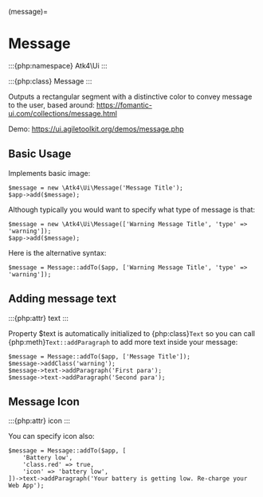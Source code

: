 (message)=

# Message

:::{php:namespace} Atk4\Ui
:::

:::{php:class} Message
:::

Outputs a rectangular segment with a distinctive color to convey message to the user, based around: https://fomantic-ui.com/collections/message.html

Demo: https://ui.agiletoolkit.org/demos/message.php

## Basic Usage

Implements basic image:

```
$message = new \Atk4\Ui\Message('Message Title');
$app->add($message);
```

Although typically you would want to specify what type of message is that:

```
$message = new \Atk4\Ui\Message(['Warning Message Title', 'type' => 'warning']);
$app->add($message);
```

Here is the alternative syntax:

```
$message = Message::addTo($app, ['Warning Message Title', 'type' => 'warning']);
```

## Adding message text

:::{php:attr} text
:::

Property $text is automatically initialized to {php:class}`Text` so you can call {php:meth}`Text::addParagraph`
to add more text inside your message:

```
$message = Message::addTo($app, ['Message Title']);
$message->addClass('warning');
$message->text->addParagraph('First para');
$message->text->addParagraph('Second para');
```

## Message Icon

:::{php:attr} icon
:::

You can specify icon also:

```
$message = Message::addTo($app, [
    'Battery low',
    'class.red' => true,
    'icon' => 'battery low',
])->text->addParagraph('Your battery is getting low. Re-charge your Web App');
```
